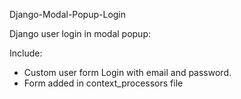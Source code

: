  Django-Modal-Popup-Login

Django user login in modal popup:

Include:
- Custom user form
  Login with email and password.
- Form added in context_processors file

